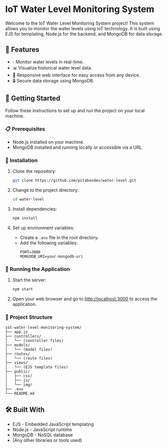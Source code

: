 # IoT Water Level Monitoring System

Welcome to the IoT Water Level Monitoring System project! This system allows you to monitor the water levels using IoT technology. It is built using EJS for templating, Node.js for the backend, and MongoDB for data storage.

## 🌟 Features

- 💧 Monitor water levels in real-time.
- 📊 Visualize historical water level data.
- 📱 Responsive web interface for easy access from any device.
- 🔒 Secure data storage using MongoDB.

## 🚀 Getting Started

Follow these instructions to set up and run the project on your local machine.

### 📋 Prerequisites

- Node.js installed on your machine.
- MongoDB installed and running locally or accessible via a URL.

### 🔧 Installation

1. Clone the repository:
   ```sh
   git clone https://github.com/pitabasdev/water-level.git
   ```

2. Change to the project directory:
   ```sh
   cd water-level
   ```

3. Install dependencies:
   ```sh
   npm install
   ```

4. Set up environment variables:
   - Create a `.env` file in the root directory.
   - Add the following variables:
     ```
     PORT=3000
     MONGODB_URI=your-mongodb-uri
     ```

### 🚀 Running the Application

1. Start the server:
   ```sh
   npm start
   ```

2. Open your web browser and go to [http://localhost:3000](http://localhost:3000) to access the application.

### 📁 Project Structure

```
iot-water-level-monitoring-system/
├── app.js
├── controllers/
│   └── (controller files)
├── models/
│   └── (model files)
├── routes/
│   └── (route files)
├── views/
│   └── (EJS template files)
├── public/
│   ├── css/
│   ├── js/
│   └── img/
├── .env
└── README.md
```

## 🛠️ Built With

- EJS - Embedded JavaScript templating
- Node.js - JavaScript runtime
- MongoDB - NoSQL database
- (Any other libraries or tools used)
